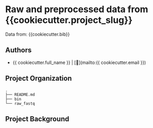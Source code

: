 Raw and preprocessed data from {{cookiecutter.project_slug}}
===========================================================

Data from: 
{{cookiecutter.bib}}


## Authors
* {{ cookiecutter.full_name }} | [:email:](mailto:{{ cookiecutter.email }})


## Project Organization
    .
    ├── README.md
    ├── bin
    └── raw_fastq


## Project Background


